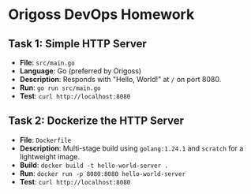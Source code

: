 # Origoss DevOps Homework

## Task 1: Simple HTTP Server
- **File**: `src/main.go`
- **Language**: Go (preferred by Origoss)
- **Description**: Responds with "Hello, World!" at `/` on port 8080.
- **Run**: `go run src/main.go`
- **Test**: `curl http://localhost:8080`

## Task 2: Dockerize the HTTP Server
- **File**: `Dockerfile`
- **Description**: Multi-stage build using `golang:1.24.1` and `scratch` for a lightweight image.
- **Build**: `docker build -t hello-world-server .`
- **Run**: `docker run -p 8080:8080 hello-world-server`
- **Test**: `curl http://localhost:8080`
